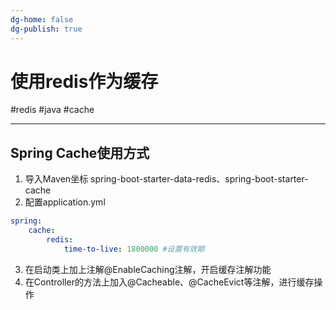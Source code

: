 ```yaml
---
dg-home: false
dg-publish: true
---
```

# 使用redis作为缓存
#redis #java #cache 

---
## Spring Cache使用方式
1. 导入Maven坐标
spring-boot-starter-data-redis、spring-boot-starter-cache
2. 配置application.yml
```yml
spring:
	cache:
		redis:
			time-to-live: 1800000 #设置有效期
```
3. 在启动类上加上注解@EnableCaching注解，开启缓存注解功能
4. 在Controller的方法上加入@Cacheable、@CacheEvict等注解，进行缓存操作